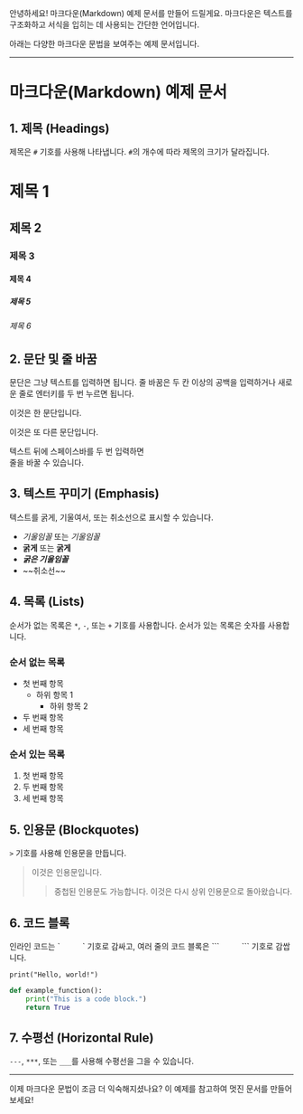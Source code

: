 안녕하세요\! 마크다운(Markdown) 예제 문서를 만들어 드릴게요. 마크다운은 텍스트를 구조화하고 서식을 입히는 데 사용되는 간단한 언어입니다.

아래는 다양한 마크다운 문법을 보여주는 예제 문서입니다.

-----

# 마크다운(Markdown) 예제 문서

## 1\. 제목 (Headings)

제목은 `#` 기호를 사용해 나타냅니다. `#`의 개수에 따라 제목의 크기가 달라집니다.

# 제목 1

## 제목 2

### 제목 3

#### 제목 4

##### 제목 5

###### 제목 6

## 2\. 문단 및 줄 바꿈

문단은 그냥 텍스트를 입력하면 됩니다. 줄 바꿈은 두 칸 이상의 공백을 입력하거나 새로운 줄로 엔터키를 두 번 누르면 됩니다.

이것은 한 문단입니다.

이것은 또 다른 문단입니다.

텍스트 뒤에 스페이스바를 두 번 입력하면  
줄을 바꿀 수 있습니다.

## 3\. 텍스트 꾸미기 (Emphasis)

텍스트를 굵게, 기울여서, 또는 취소선으로 표시할 수 있습니다.

  * *기울임꼴* 또는 *기울임꼴*
  * **굵게** 또는 **굵게**
  * ***굵은 기울임꼴***
  * \~\~취소선\~\~

## 4\. 목록 (Lists)

순서가 없는 목록은 `*`, `-`, 또는 `+` 기호를 사용합니다. 순서가 있는 목록은 숫자를 사용합니다.

### 순서 없는 목록

  * 첫 번째 항목
      * 하위 항목 1
          * 하위 항목 2
  * 두 번째 항목
  * 세 번째 항목

### 순서 있는 목록

1.  첫 번째 항목
2.  두 번째 항목
3.  세 번째 항목



## 5\. 인용문 (Blockquotes)

`>` 기호를 사용해 인용문을 만듭니다.

> 이것은 인용문입니다.
>
> > 중첩된 인용문도 가능합니다.
> > 이것은 다시 상위 인용문으로 돌아왔습니다.

## 6\. 코드 블록

인라인 코드는 \` `     `\` 기호로 감싸고, 여러 줄의 코드 블록은 \`\`\` `     `\`\`\` 기호로 감쌉니다.

`print("Hello, world!")`

```python
def example_function():
    print("This is a code block.")
    return True
```

## 7\. 수평선 (Horizontal Rule)

`---`, `***`, 또는 `___`를 사용해 수평선을 그을 수 있습니다.

-----

이제 마크다운 문법이 조금 더 익숙해지셨나요? 이 예제를 참고하여 멋진 문서를 만들어 보세요\!